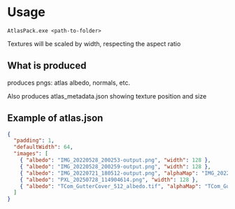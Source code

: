# Usage

`AtlasPack.exe <path-to-folder>`

Textures will be scaled by width, respecting the aspect ratio

## What is produced
produces pngs: atlas albedo, normals, etc.

Also produces atlas_metadata.json showing texture position and size

## Example of atlas.json
```json
{
  "padding": 1,
  "defaultWidth": 64,
  "images": [
    { "albedo": "IMG_20220528_200253-output.png", "width": 128 },
    { "albedo": "IMG_20220528_200259-output.png", "width": 128 },
    { "albedo": "IMG_20220721_180512-output.png", "alphaMap": "IMG_20220721_180512-output_alpha.png", "width": 64 },
    { "albedo": "PXL_20250728_114904614.png", "width": 128 },
    { "albedo": "TCom_GutterCover_512_albedo.tif", "alphaMap": "TCom_GutterCover_512_alpha.tif", "width": 256 }
  ]
}
```
